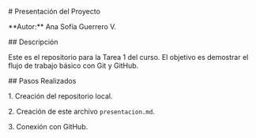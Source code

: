 \# Presentación del Proyecto\*\*Autor:\*\* Ana Sofía Guerrero V.\## DescripciónEste es el repositorio para la Tarea 1 del curso. El objetivo es demostrar el flujo de trabajo básico con Git y GitHub.\## Pasos Realizados1\. Creación del repositorio local.2\. Creación de este archivo `presentacion.md`.3\. Conexión con GitHub.